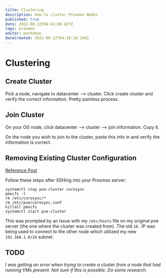 ```yaml
---
title: Clustering
description: How-to cluster Proxmox Nodes
published: true
date: 2022-08-12T04:41:08.827Z
tags: proxmox
editor: markdown
dateCreated: 2022-08-12T04:18:10.248Z
---
```


# Clustering

## Create Cluster 

Pick a node, navigate to datacenter --> cluster. Click create cluster and verify the correct information. Pretty painless process.

## Join Cluster

On your OG node, click datacenter --> cluster --> join information. Copy it.

On the node you wish to join to the cluster, paste this info in and verify the information is correct. 

## Removing Existing Cluster Configuration

[Reference Post](https://forum.proxmox.com/threads/proxmox-ve-6-removing-cluster-configuration.56259/post-259203
)

Follow these steps after SSHing into your Proxmox server:

```
systemctl stop pve-cluster corosync
pmxcfs -l
rm /etc/corosync/*
rm /etc/pve/corosync.conf
killall pmxcfs
systemctl start pve-cluster
```

This was prompted by an issue with my `/etc/hosts` file on my original pve server (the one where the cluster was created from). The old `10.` IP was being used to connect to the other node which utilized my new `192.168.1.0/24` subnet.

## TODO

*I was getting an error when trying to create a cluster from a node that had running VMs present. Not sure if this is possible. Do some research.*

